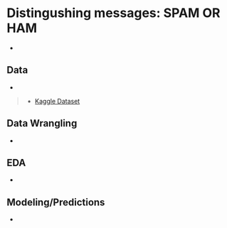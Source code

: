 # Distingushing messages: SPAM OR HAM

*

## Data

*

> * [Kaggle Dataset]()

## Data Wrangling

*

## EDA

*


## Modeling/Predictions

* 







